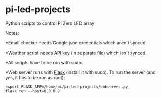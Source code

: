 # pi-led-projects
Python scripts to control Pi Zero LED array

Notes:

  *Email checker needs Google json credentials which aren't synced.

  *Weather script needs API key (in separate file) which isn't synced.

  *All scripts have to be run with sudo.

  *Web server runs with [Flask](http://flask.pocoo.org/docs/0.12/installation/#installation) (install it with sudo). To run the server (and yes, it has to be run as root):
```
export FLASK_APP=/home/pi/pi-led-projects/webserver.py
flask run --host=0.0.0.0
```
